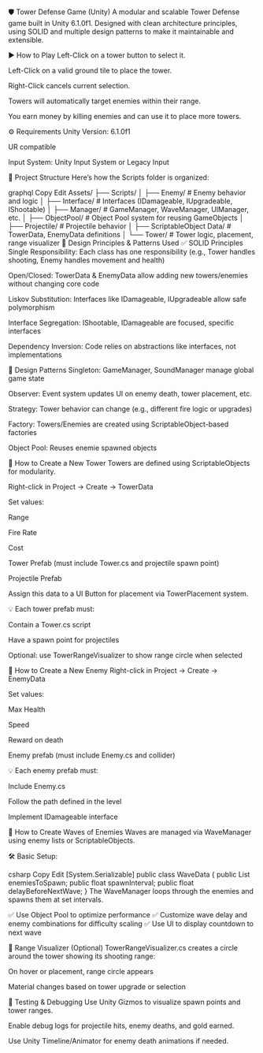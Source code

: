 🛡️ Tower Defense Game (Unity)
A modular and scalable Tower Defense game built in Unity 6.1.0f1. Designed with clean architecture principles, using SOLID and multiple design patterns to make it maintainable and extensible.

▶️ How to Play
Left-Click on a tower button to select it.

Left-Click on a valid ground tile to place the tower.

Right-Click cancels current selection.

Towers will automatically target enemies within their range.

You earn money by killing enemies and can use it to place more towers.

⚙️ Requirements
Unity Version: 6.1.0f1

UR compatible 

Input System: Unity Input System or Legacy Input

📁 Project Structure
Here’s how the Scripts folder is organized:

graphql
Copy
Edit
Assets/
├── Scripts/
│   ├── Enemy/                # Enemy behavior and logic
│   ├── Interface/            # Interfaces (IDamageable, IUpgradeable, IShootable)
│   ├── Manager/              # GameManager, WaveManager, UIManager, etc.
│   ├── ObjectPool/           # Object Pool system for reusing GameObjects
│   ├── Projectile/           # Projectile behavior
│   ├── ScriptableObject Data/ # TowerData, EnemyData definitions
│   └── Tower/                # Tower logic, placement, range visualizer
🔁 Design Principles & Patterns Used
✅ SOLID Principles
Single Responsibility:
Each class has one responsibility
(e.g., Tower handles shooting, Enemy handles movement and health)

Open/Closed:
TowerData & EnemyData allow adding new towers/enemies without changing core code

Liskov Substitution:
Interfaces like IDamageable, IUpgradeable allow safe polymorphism

Interface Segregation:
IShootable, IDamageable are focused, specific interfaces

Dependency Inversion:
Code relies on abstractions like interfaces, not implementations

🧠 Design Patterns
Singleton:
GameManager, SoundManager manage global game state

Observer:
Event system updates UI on enemy death, tower placement, etc.

Strategy:
Tower behavior can change (e.g., different fire logic or upgrades)

Factory:
Towers/Enemies are created using ScriptableObject-based factories

Object Pool:
Reuses  enemie spawned objects

🏰 How to Create a New Tower
Towers are defined using ScriptableObjects for modularity.

Right-click in Project → Create → TowerData

Set values:

Range

Fire Rate

Cost

Tower Prefab (must include Tower.cs and projectile spawn point)

Projectile Prefab

Assign this data to a UI Button for placement via TowerPlacement system.

💡 Each tower prefab must:

Contain a Tower.cs script

Have a spawn point for projectiles

Optional: use TowerRangeVisualizer to show range circle when selected

👾 How to Create a New Enemy
Right-click in Project → Create → EnemyData

Set values:

Max Health

Speed

Reward on death

Enemy prefab (must include Enemy.cs and collider)

💡 Each enemy prefab must:

Include Enemy.cs

Follow the path defined in the level

Implement IDamageable interface

🌊 How to Create Waves of Enemies
Waves are managed via WaveManager using enemy lists or ScriptableObjects.

🛠 Basic Setup:

csharp
Copy
Edit
[System.Serializable]
public class WaveData {
    public List<EnemyData> enemiesToSpawn;
    public float spawnInterval;
    public float delayBeforeNextWave;
}
The WaveManager loops through the enemies and spawns them at set intervals.

✅ Use Object Pool to optimize performance
✅ Customize wave delay and enemy combinations for difficulty scaling
✅ Use UI to display countdown to next wave

📏 Range Visualizer (Optional)
TowerRangeVisualizer.cs creates a circle around the tower showing its shooting range:

On hover or placement, range circle appears

Material changes based on tower upgrade or selection

🧪 Testing & Debugging
Use Unity Gizmos to visualize spawn points and tower ranges.

Enable debug logs for projectile hits, enemy deaths, and gold earned.

Use Unity Timeline/Animator for enemy death animations if needed.


